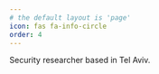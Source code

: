 ```yaml
---
# the default layout is 'page'
icon: fas fa-info-circle
order: 4
---
```


Security researcher based in Tel Aviv.